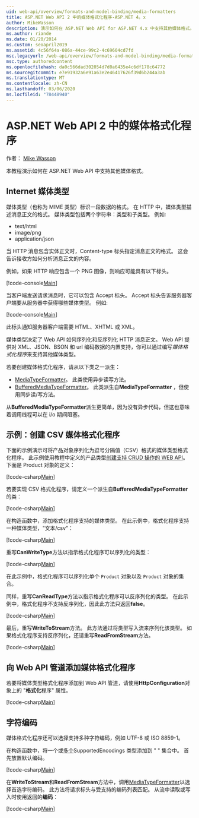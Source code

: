 ```yaml
---
uid: web-api/overview/formats-and-model-binding/media-formatters
title: ASP.NET Web API 2 中的媒体格式化程序-ASP.NET 4。x
author: MikeWasson
description: 演示如何在 ASP.NET Web API for ASP.NET 4.x 中支持其他媒体格式。
ms.author: riande
ms.date: 01/20/2014
ms.custom: seoapril2019
ms.assetid: 4c56f64a-086a-44ce-99c2-4c69604cd7fd
msc.legacyurl: /web-api/overview/formats-and-model-binding/media-formatters
msc.type: authoredcontent
ms.openlocfilehash: da0c566dad302054d7d0a6435e4c6df178c64772
ms.sourcegitcommit: e7e91932a6e91a63e2e46417626f39d6b244a3ab
ms.translationtype: MT
ms.contentlocale: zh-CN
ms.lasthandoff: 03/06/2020
ms.locfileid: "78448940"
---
```

# <a name="media-formatters-in-aspnet-web-api-2"></a>ASP.NET Web API 2 中的媒体格式化程序

作者： [Mike Wasson](https://github.com/MikeWasson)

本教程演示如何在 ASP.NET Web API 中支持其他媒体格式。

## <a name="internet-media-types"></a>Internet 媒体类型

媒体类型（也称为 MIME 类型）标识一段数据的格式。 在 HTTP 中，媒体类型描述消息正文的格式。 媒体类型包括两个字符串：类型和子类型。 例如:

- text/html
- image/png
- application/json

当 HTTP 消息包含实体正文时，Content-type 标头指定消息正文的格式。 这会告诉接收方如何分析消息正文的内容。

例如，如果 HTTP 响应包含一个 PNG 图像，则响应可能具有以下标头。

[!code-console[Main](media-formatters/samples/sample1.cmd)]

当客户端发送请求消息时，它可以包含 Accept 标头。 Accept 标头告诉服务器客户端要从服务器中获得哪些媒体类型。 例如:

[!code-console[Main](media-formatters/samples/sample2.cmd)]

此标头通知服务器客户端需要 HTML、XHTML 或 XML。

媒体类型决定了 Web API 如何序列化和反序列化 HTTP 消息正文。 Web API 提供对 XML、JSON、BSON 和 url 编码数据的内置支持，你可以通过编写*媒体格式化程序*来支持其他媒体类型。

若要创建媒体格式化程序，请从以下类之一派生：

- [MediaTypeFormatter](https://msdn.microsoft.com/library/system.net.http.formatting.mediatypeformatter.aspx)。 此类使用异步读写方法。
- [BufferedMediaTypeFormatter](https://msdn.microsoft.com/library/system.net.http.formatting.bufferedmediatypeformatter.aspx)。 此类派生自**MediaTypeFormatter** ，但使用同步读/写方法。

从**BufferedMediaTypeFormatter**派生更简单，因为没有异步代码，但这也意味着调用线程可以在 i/o 期间阻塞。

## <a name="example-creating-a-csv-media-formatter"></a>示例：创建 CSV 媒体格式化程序

下面的示例演示可将产品对象序列化为逗号分隔值（CSV）格式的媒体类型格式化程序。 此示例使用教程中定义的产品类型[创建支持 CRUD 操作的 WEB API](../older-versions/creating-a-web-api-that-supports-crud-operations.md)。 下面是 Product 对象的定义：

[!code-csharp[Main](media-formatters/samples/sample3.cs)]

若要实现 CSV 格式化程序，请定义一个派生自**BufferedMediaTypeFormatter**的类：

[!code-csharp[Main](media-formatters/samples/sample4.cs)]

在构造函数中，添加格式化程序支持的媒体类型。 在此示例中，格式化程序支持一种媒体类型，&quot;文本/csv&quot;：

[!code-csharp[Main](media-formatters/samples/sample5.cs)]

重写**CanWriteType**方法以指示格式化程序可以序列化的类型：

[!code-csharp[Main](media-formatters/samples/sample6.cs)]

在此示例中，格式化程序可以序列化单个 `Product` 对象以及 `Product` 对象的集合。

同样，重写**CanReadType**方法以指示格式化程序可以反序列化的类型。 在此示例中，格式化程序不支持反序列化，因此此方法只返回**false**。

[!code-csharp[Main](media-formatters/samples/sample7.cs)]

最后，重写**WriteToStream**方法。 此方法通过将类型写入流来序列化该类型。 如果格式化程序支持反序列化，还请重写**ReadFromStream**方法。

[!code-csharp[Main](media-formatters/samples/sample8.cs)]

## <a name="adding-a-media-formatter-to-the-web-api-pipeline"></a>向 Web API 管道添加媒体格式化程序

若要将媒体类型格式化程序添加到 Web API 管道，请使用**HttpConfiguration**对象上的 "**格式化**程序" 属性。

[!code-csharp[Main](media-formatters/samples/sample9.cs)]

## <a name="character-encodings"></a>字符编码

媒体格式化程序还可以选择支持多种字符编码，例如 UTF-8 或 ISO 8859-1。

在构造函数中，将一个或[多个](https://msdn.microsoft.com/library/system.text.encoding.aspx)SupportedEncodings 类型添加到 " " 集合中。 首先放置默认编码。

[!code-csharp[Main](media-formatters/samples/sample10.cs?highlight=6-7)]

在**WriteToStream**和**ReadFromStream**方法中，调用[MediaTypeFormatter](https://msdn.microsoft.com/library/hh969054.aspx)以选择首选字符编码。 此方法将请求标头与受支持的编码列表匹配。 从流中读取或写入时使用返回的**编码**：

[!code-csharp[Main](media-formatters/samples/sample11.cs?highlight=3,5)]
